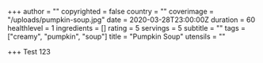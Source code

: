 +++
author = ""
copyrighted = false
country = ""
coverimage = "/uploads/pumpkin-soup.jpg"
date = 2020-03-28T23:00:00Z
duration = 60
healthlevel = 1
ingredients = []
rating = 5
servings = 5
subtitle = ""
tags = ["creamy", "pumpkin", "soup"]
title = "Pumpkin Soup"
utensils = ""

+++
Test 123